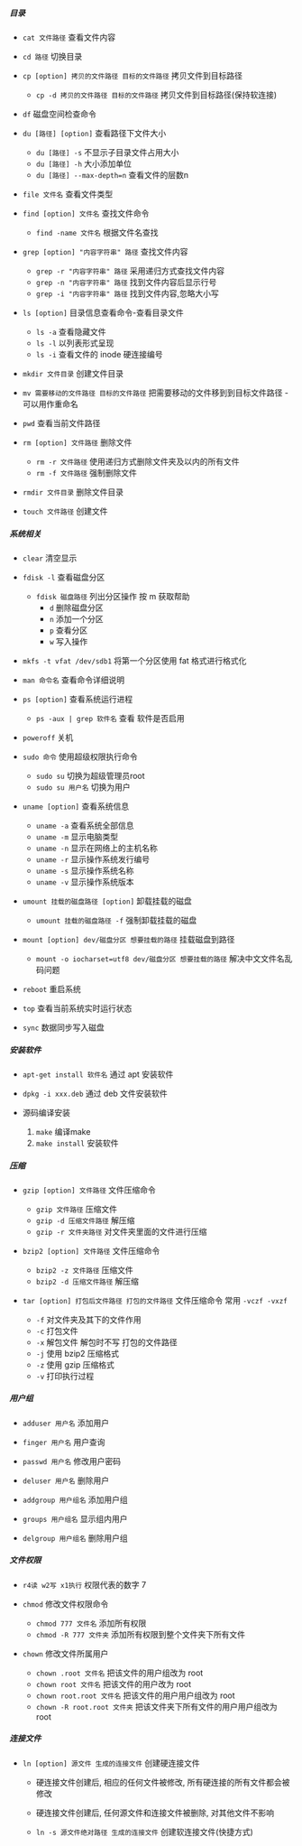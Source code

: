 ##### 目录

* `cat 文件路径` 查看文件内容

* `cd 路径` 切换目录

* `cp [option] 拷贝的文件路径 目标的文件路径` 拷贝文件到目标路径
    * `cp -d 拷贝的文件路径 目标的文件路径` 拷贝文件到目标路径(保持软连接)

* `df` 磁盘空间检查命令

* `du [路径] [option]` 查看路径下文件大小
    * `du [路径] -s` 不显示子目录文件占用大小
    * `du [路径] -h` 大小添加单位
    * `du [路径] --max-depth=n` 查看文件的层数n

* `file 文件名` 查看文件类型

* `find [option] 文件名` 查找文件命令
    * `find -name 文件名` 根据文件名查找

* `grep [option] "内容字符串" 路径` 查找文件内容
    * `grep -r "内容字符串" 路径` 采用递归方式查找文件内容
    * `grep -n "内容字符串" 路径` 找到文件内容后显示行号
    * `grep -i "内容字符串" 路径` 找到文件内容,忽略大小写

* `ls [option]` 目录信息查看命令-查看目录文件
    * `ls -a` 查看隐藏文件
    * `ls -l` 以列表形式呈现
    * `ls -i` 查看文件的 inode 硬连接编号

* `mkdir 文件目录` 创建文件目录

* `mv 需要移动的文件路径 目标的文件路径` 把需要移动的文件移到到目标文件路径 - 可以用作重命名

* `pwd` 查看当前文件路径

* `rm [option] 文件路径` 删除文件
    * `rm -r 文件路径` 使用递归方式删除文件夹及以内的所有文件
    * `rm -f 文件路径` 强制删除文件
* `rmdir 文件目录` 删除文件目录

* `touch 文件路径` 创建文件

##### 系统相关

* `clear` 清空显示

* `fdisk -l` 查看磁盘分区
    * `fdisk 磁盘路径` 列出分区操作 按 m 获取帮助
        * `d` 删除磁盘分区
        * `n` 添加一个分区
        * `p` 查看分区
        * `w` 写入操作
* `mkfs -t vfat /dev/sdb1` 将第一个分区使用 fat 格式进行格式化

* `man 命令名` 查看命令详细说明

* `ps [option]` 查看系统运行进程
    * `ps -aux | grep 软件名` 查看 软件是否启用

* `poweroff` 关机

* `sudo 命令` 使用超级权限执行命令
    * `sudo su` 切换为超级管理员root
    * `sudo su 用户名` 切换为用户

* `uname [option]` 查看系统信息
    * `uname -a` 查看系统全部信息
    * `uname -m` 显示电脑类型
    * `uname -n` 显示在网络上的主机名称
    * `uname -r` 显示操作系统发行编号
    * `uname -s` 显示操作系统名称
    * `uname -v` 显示操作系统版本 

* `umount 挂载的磁盘路径 [option]` 卸载挂载的磁盘
    * `umount 挂载的磁盘路径 -f` 强制卸载挂载的磁盘
* `mount [option] dev/磁盘分区 想要挂载的路径` 挂载磁盘到路径
    * `mount -o iocharset=utf8 dev/磁盘分区 想要挂载的路径` 解决中文文件名乱码问题

* `reboot` 重启系统

* `top` 查看当前系统实时运行状态

* `sync` 数据同步写入磁盘

##### 安装软件

* `apt-get install 软件名` 通过 apt 安装软件

* `dpkg -i xxx.deb` 通过 deb 文件安装软件

* 源码编译安装
    1. `make` 编译make
    2. `make install` 安装软件

##### 压缩

* `gzip [option] 文件路径` 文件压缩命令
    * `gzip 文件路径` 压缩文件
    * `gzip -d 压缩文件路径` 解压缩
    * `gzip -r 文件夹路径` 对文件夹里面的文件进行压缩

* `bzip2 [option] 文件路径` 文件压缩命令
    * `bzip2 -z 文件路径` 压缩文件
    * `bzip2 -d 压缩文件路径` 解压缩

* `tar [option] 打包后文件路径 打包的文件路径` 文件压缩命令 常用 `-vczf -vxzf`
    * `-f` 对文件夹及其下的文件作用
    * `-c` 打包文件
    * `-x` 解包文件 解包时不写 打包的文件路径
    * `-j` 使用 bzip2 压缩格式
    * `-z` 使用 gzip 压缩格式
    * `-v` 打印执行过程

##### 用户组

* `adduser 用户名` 添加用户
* `finger 用户名` 用户查询
* `passwd 用户名` 修改用户密码
* `deluser 用户名` 删除用户

* `addgroup 用户组名` 添加用户组
* `groups 用户组名` 显示组内用户
* `delgroup 用户组名` 删除用户组

##### 文件权限

* `r4读 w2写 x1执行` 权限代表的数字 7

* `chmod` 修改文件权限命令
    * `chmod 777 文件名` 添加所有权限
    * `chmod -R 777 文件夹` 添加所有权限到整个文件夹下所有文件
* `chown` 修改文件所属用户
    * `chown .root 文件名` 把该文件的用户组改为 root
    * `chown root 文件名` 把该文件的用户改为 root
    * `chown root.root 文件名` 把该文件的用户用户组改为 root
    * `chown -R root.root 文件夹` 把该文件夹下所有文件的用户用户组改为 root

##### 连接文件

* `ln [option] 源文件 生成的连接文件` 创建硬连接文件
    * 硬连接文件创建后, 相应的任何文件被修改, 所有硬连接的所有文件都会被修改
    * 硬连接文件创建后, 任何源文件和连接文件被删除, 对其他文件不影响

    * `ln -s 源文件绝对路径 生成的连接文件` 创建软连接文件(快捷方式)